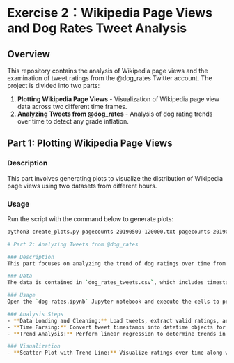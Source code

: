 # Exercise 2：Wikipedia Page Views and Dog Rates Tweet Analysis

## Overview
This repository contains the analysis of Wikipedia page views and the examination of tweet ratings from the @dog_rates Twitter account. The project is divided into two parts:
1. **Plotting Wikipedia Page Views** - Visualization of Wikipedia page view data across two different time frames.
2. **Analyzing Tweets from @dog_rates** - Analysis of dog rating trends over time to detect any grade inflation.

## Part 1: Plotting Wikipedia Page Views

### Description
This part involves generating plots to visualize the distribution of Wikipedia page views using two datasets from different hours.

### Usage
Run the script with the command below to generate plots:
```bash
python3 create_plots.py pagecounts-20190509-120000.txt pagecounts-20190509-130000.txt

# Part 2: Analyzing Tweets from @dog_rates

### Description
This part focuses on analyzing the trend of dog ratings over time from tweets collected from the @dog_rates Twitter account.

### Data
The data is contained in `dog_rates_tweets.csv`, which includes timestamps and ratings extracted from the tweets.

### Usage
Open the `dog-rates.ipynb` Jupyter notebook and execute the cells to perform the analysis and generate the plots.

### Analysis Steps
- **Data Loading and Cleaning:** Load tweets, extract valid ratings, and remove outliers.
- **Time Parsing:** Convert tweet timestamps into datetime objects for analysis.
- **Trend Analysis:** Perform linear regression to determine trends in dog ratings over time.

### Visualization
- **Scatter Plot with Trend Line:** Visualize ratings over time along with a linear trend line to assess rating inflation.
